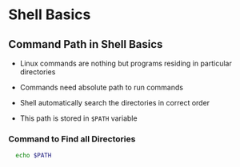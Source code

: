 # Shell Basics

## Command Path in Shell Basics

- Linux commands are nothing but programs residing in particular directories

- Commands need absolute path to run commands

- Shell automatically search the directories in correct order

- This path is stored in `$PATH` variable

### Command to Find all Directories

```bash
  echo $PATH
```
